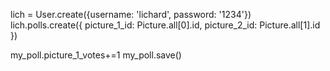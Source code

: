
lich = User.create({username: 'lichard', password: '1234'})
lich.polls.create({ picture_1_id: Picture.all[0].id,  picture_2_id: Picture.all[1].id })

my_poll.picture_1_votes+=1
my_poll.save()


